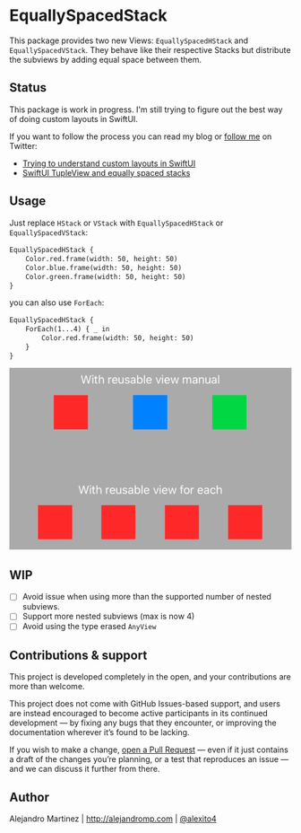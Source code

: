 # EquallySpacedStack

This package provides two new Views: `EquallySpacedHStack` and `EquallySpacedVStack`. They behave like their respective Stacks but distribute the subviews by adding equal space between them.

## Status

This package is work in progress. I'm still trying to figure out the best way of doing custom layouts in SwiftUI.

If you want to follow the process you can read my blog or [follow me](https://twitter.com/alexito4) on Twitter:
- [Trying to understand custom layouts in SwiftUI](https://alejandromp.com/blog/2019/06/12/custom-layouts-in-swiftui/)
- [SwiftUI TupleView and equally spaced stacks](https://alejandromp.com/blog/2019/06/13/implementing-a-equally-spaced-stack-in-swiftui-thanks-to-tupleview/)

## Usage

Just replace `HStack` or `VStack` with `EquallySpacedHStack` or `EquallySpacedVStack`:

```
EquallySpacedHStack {
    Color.red.frame(width: 50, height: 50)
    Color.blue.frame(width: 50, height: 50)
    Color.green.frame(width: 50, height: 50)
}
```
you can also use `ForEach`:

```
EquallySpacedHStack {
    ForEach(1...4) { _ in
        Color.red.frame(width: 50, height: 50)
    }
}
```

![](distributed_stack-aaae1c88c4412c44c53045f94508be1c-103f7.png)

## WIP

- [ ] Avoid issue when using more than the supported number of nested subviews.
- [ ] Support more nested subviews (max is now 4)
- [ ] Avoid using the type erased `AnyView`

## Contributions & support

This project is developed completely in the open, and your contributions are more than welcome.

This project does not come with GitHub Issues-based support, and users are instead encouraged to become active participants in its continued development — by fixing any bugs that they encounter, or improving the documentation wherever it’s found to be lacking.

If you wish to make a change, [open a Pull Request](https://github.com/alexito4/EquallySpacedStack/pull/new) — even if it just contains a draft of the changes you’re planning, or a test that reproduces an issue — and we can discuss it further from there.

## Author

Alejandro Martinez | http://alejandromp.com | [@alexito4](https://twitter.com/alexito4)
